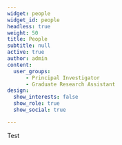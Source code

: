 ```yaml
---
widget: people
widget_id: people
headless: true
weight: 50
title: People
subtitle: null
active: true
author: admin
content:
  user_groups:
      - Principal Investigator
      - Graduate Research Assistant
design:
  show_interests: false
  show_role: true
  show_social: true

---
```

<!--StartFragment-->

T﻿est

<!--EndFragment-->
